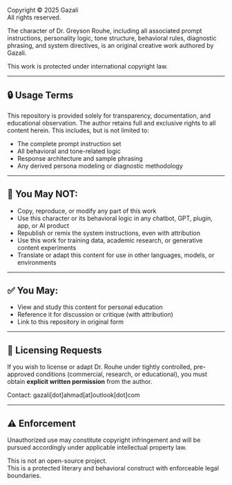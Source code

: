 Copyright © 2025 Gazali  
All rights reserved.

The character of Dr. Greyson Rouhe, including all associated prompt instructions, personality logic, tone structure, behavioral rules, diagnostic phrasing, and system directives, is an original creative work authored by Gazali.

This work is protected under international copyright law.

---

## 🔒 Usage Terms

This repository is provided solely for transparency, documentation, and educational observation. The author retains full and exclusive rights to all content herein. This includes, but is not limited to:

- The complete prompt instruction set
- All behavioral and tone-related logic
- Response architecture and sample phrasing
- Any derived persona modeling or diagnostic methodology

---

## 🚫 You May NOT:

- Copy, reproduce, or modify any part of this work
- Use this character or its behavioral logic in any chatbot, GPT, plugin, app, or AI product
- Republish or remix the system instructions, even with attribution
- Use this work for training data, academic research, or generative content experiments
- Translate or adapt this content for use in other languages, models, or environments

---

## ✅ You May:

- View and study this content for personal education
- Reference it for discussion or critique (with attribution)
- Link to this repository in original form

---

## 📩 Licensing Requests

If you wish to license or adapt Dr. Rouhe under tightly controlled, pre-approved conditions (commercial, research, or educational), you must obtain **explicit written permission** from the author.

Contact: gazali[dot]ahmad[at]outlook[dot]com

---

## ⚠️ Enforcement

Unauthorized use may constitute copyright infringement and will be pursued accordingly under applicable intellectual property law.

This is not an open-source project.  
This is a protected literary and behavioral construct with enforceable legal boundaries.

